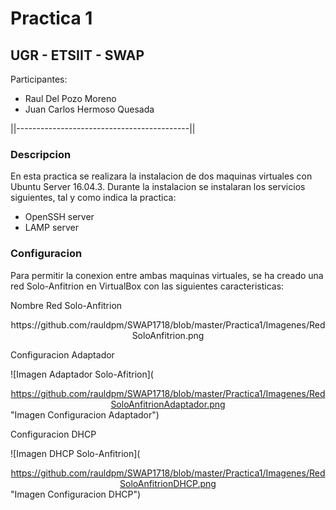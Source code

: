 # Practica 1 #

## UGR - ETSIIT - SWAP ##

Participantes:

- Raul Del Pozo Moreno
- Juan Carlos Hermoso Quesada

||-------------------------------------------||

### Descripcion ###

En esta practica se realizara la instalacion de dos maquinas virtuales con Ubuntu Server 16.04.3. Durante la instalacion se instalaran los servicios siguientes, tal y como indica la practica:

- OpenSSH server
- LAMP server

### Configuracion ###

Para permitir la conexion entre ambas maquinas virtuales, se ha creado una red Solo-Anfitrion en VirtualBox con las siguientes caracteristicas:

Nombre Red Solo-Anfitrion

<center>https://github.com/rauldpm/SWAP1718/blob/master/Practica1/Imagenes/RedSoloAnfitrion.png</center>

Configuracion Adaptador

![Imagen Adaptador Solo-Afitrion](<center>https://github.com/rauldpm/SWAP1718/blob/master/Practica1/Imagenes/RedSoloAnfitrionAdaptador.png</center> "Imagen Configuracion Adaptador")

Configuracion DHCP

![Imagen DHCP Solo-Anfitrion](<center>https://github.com/rauldpm/SWAP1718/blob/master/Practica1/Imagenes/RedSoloAnfitrionDHCP.png</center> "Imagen Configuracion DHCP")




